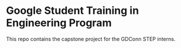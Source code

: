 # Google Student Training in Engineering Program

This repo contains the capstone project for the GDConn STEP interns.
